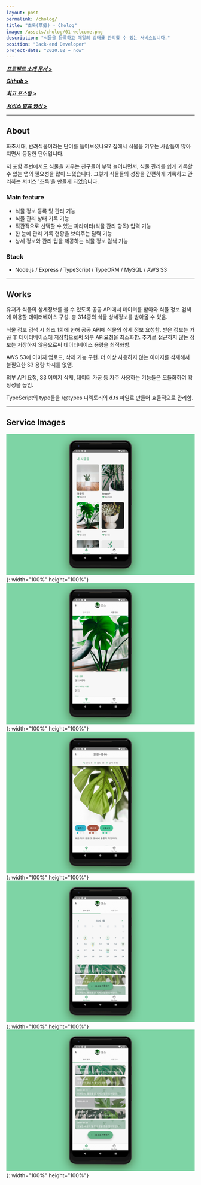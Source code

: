 ```yaml
---
layout: post
permalink: /cholog/
title: "초록(草錄) - Cholog"
image: /assets/cholog/01-welcome.png
description: "식물을 등록하고 매일의 상태를 관리할 수 있는 서비스입니다."
position: "Back-end Developer"
project-date: "2020.02 ~ now"
---
```


_**[프로젝트 소개 문서 >](https://www.notion.so/2-009900-ChoLog-d50b43f1fce84d22abebf225b59bb726)**_

_**[Github >](https://github.com/team009900/ChoLog-Server/tree/dev)**_

_**[회고 포스팅 >](https://ram-t.tistory.com/74)**_

_**[서비스 발표 영상 >](https://youtu.be/lQgI9r0On2M?t=1316)**_

---

## About

화초세대, 반려식물이라는 단어를 들어보셨나요?
집에서 식물을 키우는 사람들이 많아지면서 등장한 단어입니다.

저 포함 주변에서도 식물을 키우는 친구들이 부쩍 늘어나면서, 식물 관리를 쉽게 기록할 수 있는 앱의 필요성을 많이 느꼈습니다. 그렇게 식물들의 성장을 간편하게 기록하고 관리하는 서비스 '초록'을 만들게 되었습니다.

### Main feature

- 식물 정보 등록 및 관리 기능
- 식물 관리 상태 기록 기능
- 직관적으로 선택할 수 있는 파라미터(식물 관리 항목) 입력 기능
- 한 눈에 관리 기록 현황을 보여주는 달력 기능
- 상세 정보와 관리 팁을 제공하는 식물 정보 검색 기능

### Stack

- Node.js / Express / TypeScript / TypeORM / MySQL / AWS S3

---

## Works

유저가 식물의 상세정보를 볼 수 있도록 공공 API에서 데이터를 받아와 식물 정보 검색에 이용할 데이터베이스 구성. 총 314종의 식물 상세정보를 받아올 수 있음.

식물 정보 검색 시 최초 1회에 한해 공공 API에 식물의 상세 정보 요청함. 받은 정보는 가공 후 데이터베이스에 저장함으로써 외부 API요청을 최소화함. 추가로 접근하지 않는 정보는 저장하지 않음으로써 데이터베이스 용량을 최적화함.

AWS S3에 이미지 업로드, 삭제 기능 구현. 더 이상 사용하지 않는 이미지를 삭제해서 불필요한 S3 용량 차지를 없앰.

외부 API 요청, S3 이미지 삭제, 데이터 가공 등 자주 사용하는 기능들은 모듈화하여 확장성을 높임.

TypeScript의 type들을 /@types 디렉토리의 d.ts 파일로 만들어 효율적으로 관리함.

---

## Service Images

![plants](/assets/cholog/02-plants.png){: width="100%" height="100%"}
![plants](/assets/cholog/03-plantInfo.png){: width="100%" height="100%"}
![plants](/assets/cholog/04-plantLog.png){: width="100%" height="100%"}
![plants](/assets/cholog/05-logList01.png){: width="100%" height="100%"}
![plants](/assets/cholog/06-logList02.png){: width="100%" height="100%"}
